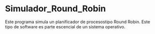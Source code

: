 # Simulador_Round_Robin
Este programa simula un planificador de procesostipo Round Robin. Este tipo de software es parte escencial de un
sistema operativo.
